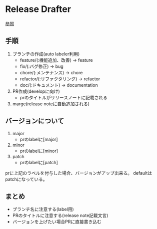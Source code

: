 # Release Drafter
[参照](https://zenn.dev/kounoike/articles/20220211-easy-generate-release-notes)

## 手順
1. ブランチの作成(auto labeler利用)
    - feature/(:機能追加、改善) → feature
    - fix/(:バグ修正) → bug
    - chore/(:メンテナンス) → chore
    - refactor/(:リファクタリング) → refactor
    - doc/(:ドキュメント) → documentation
2. PR作成(developに向け)
    - prのタイトルがリリースノートに記載される
3. marge(release noteに自動追加される)

## バージョンについて
1. major
    - prのlabelに[major]
2. minor
    - prのlabelに[minor]
3. patch
    - prのlabelに[patch]

prに上記のラベルを付与した場合、バージョンがアップ出来る。
defaultはpatchになっている。

## まとめ
- ブランチ名に注意する(label用)
- PRのタイトルに注意する(release note記載文言)
- バージョンを上げたい場合PRに直接書き込む
